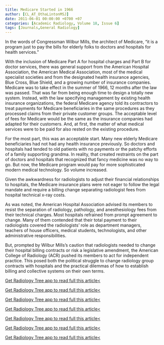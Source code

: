 ```yaml
---
title: Medicare Started in 1966
author: [CL_AT_OthaLintonMSJ]
date: 2011-06-01 00:00:00 +0700 +07
categories: [Academic Radiology, Volume 18, Issue 6]
tags: [Journals,General Radiology]
---
```

In the words of Congressman Wilbur Mills, the architect of Medicare, “it is a program just to pay the bills for elderly folks to doctors and hospitals for health services.”

With the inclusion of Medicare Part A for hospital charges and Part B for doctor services, there was general support from the American Hospital Association, the American Medical Association, most of the medical specialist societies and from the designated health insurance agencies, Blue Cross, Blue Shield, and a growing number of insurance companies. Medicare was to take effect in the summer of 1966, 12 months after the law was passed. That was far from being enough time to design a totally new system. Instead, with the law specifying management by existing health insurance organizations, the federal Medicare agency told its contractors to treat payments for Medicare beneficiaries in the same procedures as they processed claims from their private customer groups. The acceptable level of fees for Medicare would be the same as the insurance companies had adapted for their customers. And, at first, the matter of what medical services were to be paid for also rested on the existing procedure.

For the most part, this was an acceptable start. Many new elderly Medicare beneficiaries had not had any health insurance previously. So doctors and hospitals had tended to old patients with no payments or the patchy efforts of a family supporting grandma. In reality, that created restraints on the part of doctors and hospitals that recognized that fancy medicine was no way to go. But now, the Medicare program would pay for more sophisticated modern medical technology. So volume increased.

Given the awkwardness for radiologists to adjust their financial relationships to hospitals, the Medicare insurance plans were not eager to follow the legal mandate and require a billing change separating radiologist fees from hospital technical x-ray costs.

As was noted, the American Hospital Association advised its members to resist the separation of radiology, pathology, and anesthesiology fees from their technical charges. Most hospitals refrained from prompt agreement to change. Many of them contended that their total payment to their radiologists covered the radiologists’ role as department managers, teachers of house officers, medical students, technologists, and other administrative responsibilities.

But, prompted by Wilbur Mills’s caution that radiologists needed to change their hospital billing contracts or risk a legislative amendment, the American College of Radiology (ACR) pushed its members to act for independent practice. This posed both the political struggle to change radiology group contracts with hospitals and the practical dilemmas of how to establish billing and collective systems on their own terms.

[Get Radiology Tree app to read full this article<](https://clinicalpub.com/app)

[Get Radiology Tree app to read full this article<](https://clinicalpub.com/app)

[Get Radiology Tree app to read full this article<](https://clinicalpub.com/app)

[Get Radiology Tree app to read full this article<](https://clinicalpub.com/app)

[Get Radiology Tree app to read full this article<](https://clinicalpub.com/app)

[Get Radiology Tree app to read full this article<](https://clinicalpub.com/app)

[Get Radiology Tree app to read full this article<](https://clinicalpub.com/app)